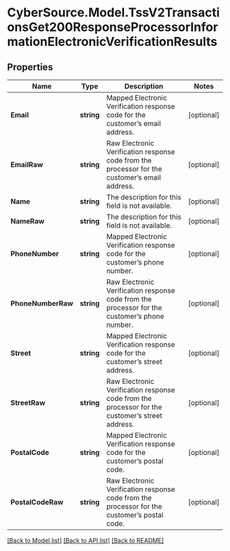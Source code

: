 # CyberSource.Model.TssV2TransactionsGet200ResponseProcessorInformationElectronicVerificationResults
## Properties

Name | Type | Description | Notes
------------ | ------------- | ------------- | -------------
**Email** | **string** | Mapped Electronic Verification response code for the customer’s email address.  | [optional] 
**EmailRaw** | **string** | Raw Electronic Verification response code from the processor for the customer’s email address. | [optional] 
**Name** | **string** | The description for this field is not available.  | [optional] 
**NameRaw** | **string** | The description for this field is not available. | [optional] 
**PhoneNumber** | **string** | Mapped Electronic Verification response code for the customer’s phone number.  | [optional] 
**PhoneNumberRaw** | **string** | Raw Electronic Verification response code from the processor for the customer’s phone number. | [optional] 
**Street** | **string** | Mapped Electronic Verification response code for the customer’s street address.  | [optional] 
**StreetRaw** | **string** | Raw Electronic Verification response code from the processor for the customer’s street address. | [optional] 
**PostalCode** | **string** | Mapped Electronic Verification response code for the customer’s postal code.  | [optional] 
**PostalCodeRaw** | **string** | Raw Electronic Verification response code from the processor for the customer’s postal code. | [optional] 

[[Back to Model list]](../README.md#documentation-for-models) [[Back to API list]](../README.md#documentation-for-api-endpoints) [[Back to README]](../README.md)

